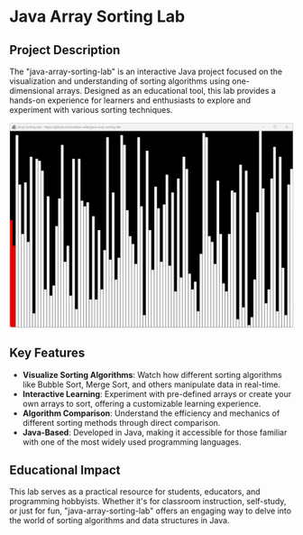 # Java Array Sorting Lab

## Project Description

The "java-array-sorting-lab" is an interactive Java project focused on the visualization and understanding of sorting algorithms using one-dimensional arrays. Designed as an educational tool, this lab provides a hands-on experience for learners and enthusiasts to explore and experiment with various sorting techniques.

![Example1](java-array-sorting-lab-example.png?raw=true)

## Key Features

- **Visualize Sorting Algorithms**: Watch how different sorting algorithms like Bubble Sort, Merge Sort, and others manipulate data in real-time.
- **Interactive Learning**: Experiment with pre-defined arrays or create your own arrays to sort, offering a customizable learning experience.
- **Algorithm Comparison**: Understand the efficiency and mechanics of different sorting methods through direct comparison.
- **Java-Based**: Developed in Java, making it accessible for those familiar with one of the most widely used programming languages.

## Educational Impact

This lab serves as a practical resource for students, educators, and programming hobbyists. Whether it's for classroom instruction, self-study, or just for fun, "java-array-sorting-lab" offers an engaging way to delve into the world of sorting algorithms and data structures in Java.
